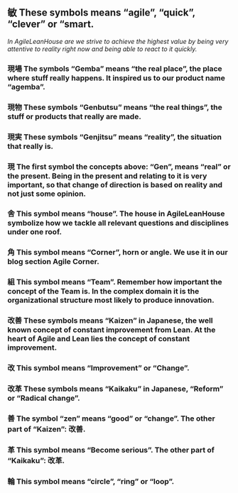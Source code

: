 ## 敏 These symbols means “agile”, “quick”, “clever” or “smart. 
*In AgileLeanHouse are we strive to achieve the highest value by being very attentive to reality right now and being able to react to it quickly.*
### 現場  The symbols “Gemba” means “the real place”, the place where stuff really happens. It inspired us to our product name “agemba”.

### 現物  These symbols “Genbutsu” means  “the real things”, the stuff or products that really are made.

### 現実   These symbols “Genjitsu” means  “reality”, the situation that really is.

### 現 The first symbol the concepts above: “Gen”, means  “real” or the present. Being in the present and relating to it is very important, so that change of direction is based on reality and not just some opinion.
### 舎  This symbol means “house”. The house in AgileLeanHouse symbolize how we tackle all relevant questions and disciplines under one roof.
### 角 This symbol means “Corner”, horn or angle. We use it in our blog section Agile Corner.
### 組 This symbol means “Team”. Remember how important the concept of the Team is. In the complex domain it is the organizational structure most likely to produce innovation.
### 改善  These symbols means “Kaizen” in Japanese, the well known concept of constant improvement from Lean. At the heart of Agile and Lean lies the concept of constant improvement.
### 改 This symbol means “Improvement” or “Change”.
### 改革  These symbols means “Kaikaku” in Japanese, “Reform” or “Radical change”.
### 善 The symbol “zen” means “good” or “change”. The other part of “Kaizen”: 改善.
### 革 This symbol means “Become serious”. The other part of “Kaikaku”: 改革.
### 輪 This symbol means “circle”, “ring” or “loop”.